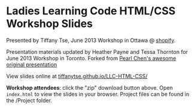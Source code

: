 Ladies Learning Code HTML/CSS Workshop Slides
=============================================
Presented by Tiffany Tse, June 2013 Workshop in Ottawa @ [shopify](http://www.shopify.ca/).

Presentation materials updated by Heather Payne and Tessa Thornton for June 2013 Workshop in Toronto. 
Forked from [Pearl Chen's awesome original presentation](https://github.com/pchen/LLC-HTML-CSS)

View slides online at [tiffanytse.github.io/LLC-HTML-CSS/](http://tiffanytse.github.io/LLC-HTML-CSS/)

**Workshop attendees**: click the "zip" download button above. Open `index.html` to view the slides in your browser. Project files can be found in the /Project folder.  